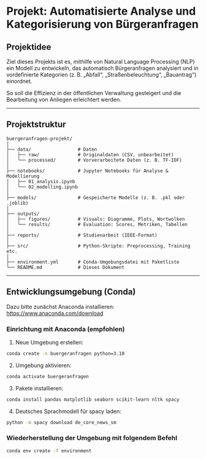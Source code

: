 # Projekt: Automatisierte Analyse und Kategorisierung von Bürgeranfragen

## Projektidee
Ziel dieses Projekts ist es, mithilfe von Natural Language Processing (NLP) ein Modell zu entwickeln, das automatisch Bürgeranfragen analysiert und in vordefinierte Kategorien (z. B. „Abfall“, „Straßenbeleuchtung“, „Bauantrag“) einordnet.

So soll die Effizienz in der öffentlichen Verwaltung gesteigert und die Bearbeitung von Anliegen erleichtert werden.

---

## Projektstruktur

```
buergeranfragen-projekt/
│
├── data/                 # Daten
│   ├── raw/              # Originaldaten (CSV, unbearbeitet)
│   └── processed/        # Vorverarbeitete Daten (z. B. TF-IDF)
│
├── notebooks/            # Jupyter Notebooks für Analyse & Modellierung
│   ├── 01_analysis.ipynb
│   └── 02_modelling.ipynb
│
├── models/               # Gespeicherte Modelle (z. B. .pkl oder .joblib)
│
├── outputs/
│   ├── figures/          # Visuals: Diagramme, Plots, Wortwolken
│   └── results/          # Evaluation: Scores, Metriken, Tabellen
│
├── reports/              # Studienarbeit (IEEE-Format)
│
├── src/                  # Python-Skripte: Preprocessing, Training etc.
│
├── environment.yml       # Conda-Umgebungsdatei mit Paketliste
└── README.md             # Dieses Dokument
```

---

## Entwicklungsumgebung (Conda)

Dazu bitte zunächst Anaconda installieren: https://www.anaconda.com/download 

### Einrichtung mit Anaconda (empfohlen)

1. Neue Umgebung erstellen:
```bash
conda create -n buergeranfragen python=3.10
```

2. Umgebung aktivieren:
```bash
conda activate buergeranfragen
```

3. Pakete installieren:
```bash
conda install pandas matplotlib seaborn scikit-learn nltk spacy
```

4. Deutsches Sprachmodell für spacy laden:
```bash
python -m spacy download de_core_news_sm
```

### Wiederherstellung der Umgebung mit folgendem Befehl
```bash
conda env create -f environment
```



